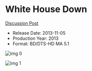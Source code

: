 # White House Down

[Discussion Post](https://www.avsforum.com/threads/bass-eq-for-filtered-movies.2995212/post-56811654)

* Release Date: 2013-11-05
* Production Year: 2013
* Format: BD/DTS-HD MA 5.1

![img 0](https://i.imgur.com/XveLZXC.jpg)

![img 1](https://i.imgur.com/29cZXLi.png)

